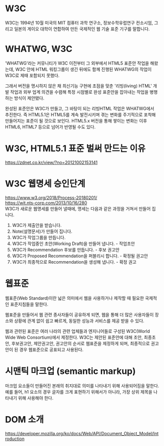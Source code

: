 # W3C

W3C는 1994년 10월 미국의 MIT 컴퓨터 과학 연구소, 정보수학유럽연구 컨소시엄, 그리고 일본의 게이오 대학이 연합하여 만든 국제적인 웹 기술 표준 기구를 말합니다.

# WHATWG, W3C

'WHATWG'라는 커뮤니티가 W3C 이전부터 그 외부에서 HTML5 표준안 작업을 해왔는데, W3C 안에 HTML 워킹그룹이 생긴 뒤에도 함께 진행된 WHATWG의 작업이 W3C로 제때 포함되지 못했다.

그래서 버전을 명시하지 않은 채 최신기능 구현에 초점을 맞춘 '리빙(living) HTML' 개발 작업과 외부 업계 의견을 수렴해 특정 시점별로 완성 표준안을 잡아내는 작업을 병행하는 방식이 제안됐다.

완성된 표준안은 W3C가 만들고, 그 바탕이 되는 리빙HTML 작업은 WHATWG에서 추진한다. 즉 HTML5.1은 HTML5를 계속 발전시키며 겪는 변화를 주기적으로 포착해 만들어지는 표준이 될 것으로 보인다. HTML5.x 버전을 통해 쌓이는 변화는 이후 HTML6, HTML7 등으로 넘어가 반영될 수도 있다.

# W3C, HTML5.1 표준 벌써 만드는 이유

https://zdnet.co.kr/view/?no=20121002153141

# W3C 웹명세 승인단계

https://www.w3.org/2018/Process-20180201/  
https://wit.nts-corp.com/2013/10/16/280  
W3C가 새로운 웹명세를 만들어 낼때에, 명세는 다음과 같은 과정을 거쳐서 만들어 집니다.

1. W3C가 제출안을 받습니다.
2. Note(설명문서)가 만들어 집니다.
3. W3C가 작업그룹을 만듭니다.
4. W3C가 작업중인 초안(Working Draft)을 만들어 냅니다. - 작업초안
5. W3C가 Recommendation 후보를 만듭니다. - 후보 권고안
6. W3C가 Proposed Recommendation을 퍼블리시 합니다. - 확정될 권고안
7. W3C가 최종적으로 Recommendation을 생성해 냅니다. - 확정 권고

# 웹표준

웹표준(Web Standard)이란 넓은 의미에서 웹을 사용하거나 제작할 때 필요한 국제적인 표준지침들을 말한다.

웹표준을 만들어서 웹 관련 종사자들이 공유하게 되면, 웹을 통해 더 많은 사용자들이 장소와 상황에 관계 없이 쉽고 빠르게, 동일한 성능과 서비스를 제공 받을 수 있다.

웹과 관련된 표준은 여러 나라의 관련 업체들과 엔지니어들로 구성된 W3C(World Wide Web Consortium)에서 제정한다. W3C는 제안된 표준안에 대해 초안, 최종초안, 후보권고안, 제안권고안, 권고안의 순서로 웹표준을 제정하게 되며, 최종적으로 권고안이 된 경우 웹표준으로 공표되고 사용된다.

# 시맨틱 마크업 (semantic markup)

마크업 요소들이 만들어진 본래의 취지대로 의미를 나타내기 위해 사용되어짐을 말한다.  
예를 들어, h1 요소의 경우 글자를 크게 표현하기 위해서가 아니라, 가장 상위 제목을 나타내기 위해 사용해야 한다.

# DOM 소개

https://developer.mozilla.org/ko/docs/Web/API/Document_Object_Model/Introduction
